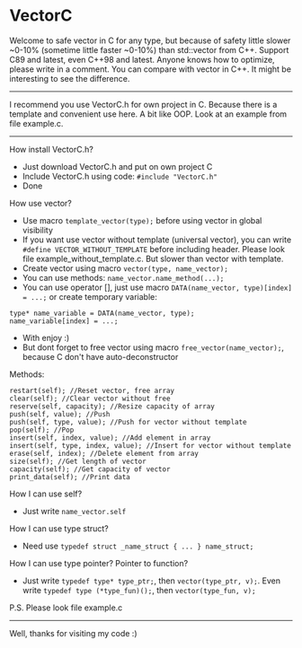 # VectorC
Welcome to safe vector in C for any type, but because of safety little slower ~0-10% (sometime little faster ~0-10%) than std::vector from C++. Support C89 and latest, even C++98 and latest.
Anyone knows how to optimize, please write in a comment.
You can compare with vector in C++. It might be interesting to see the difference.
***
I recommend you use VectorC.h for own project in C. Because there is a template and convenient use here. A bit like OOP. Look at an example from file example.c.
***
How install VectorC.h?
* Just download VectorC.h and put on own project C
* Include VectorC.h using code: `#include "VectorC.h"`
* Done

How use vector?
* Use macro `template_vector(type);` before using vector in global visibility
* If you want use vector without template (universal vector), you can write `#define VECTOR_WITHOUT_TEMPLATE` before including header. Please look file example_without_template.c. But slower than vector with template.
* Create vector using macro `vector(type, name_vector);`
* You can use methods: `name_vector.name_method(...);`
* You can use operator [], just use macro `DATA(name_vector, type)[index] = ...;` or create temporary variable:
```
type* name_variable = DATA(name_vector, type);
name_variable[index] = ...;
```
* With enjoy :)
* But dont forget to free vector using macro `free_vector(name_vector);`, because C don't have auto-deconstructor
 
Methods:
```
restart(self); //Reset vector, free array
clear(self); //Clear vector without free
reserve(self, capacity); //Resize capacity of array
push(self, value); //Push
push(self, type, value); //Push for vector without template
pop(self); //Pop
insert(self, index, value); //Add element in array
insert(self, type, index, value); //Insert for vector without template
erase(self, index); //Delete element from array
size(self); //Get length of vector
capacity(self); //Get capacity of vector
print_data(self); //Print data
```
 
How I can use self?
* Just write `name_vector.self`
 
How I can use type struct?
* Need use `typedef struct _name_struct { ... } name_struct;`

How I can use type pointer? Pointer to function?
* Just write `typedef type* type_ptr;`, then `vector(type_ptr, v);`. Even write `typedef type (*type_fun)();`, then `vector(type_fun, v);`
 
P.S. Please look file example.c
***
Well, thanks for visiting my code :)
